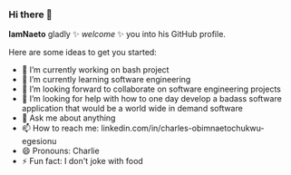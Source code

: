 ### Hi there 👋

**IamNaeto** gladly ✨ _welcome_ ✨ you into his GitHub profile.

Here are some ideas to get you started:

- 🔭 I’m currently working on bash project
- 🌱 I’m currently learning software engineering
- 👯 I’m looking forward to collaborate on software engineering projects
- 🤔 I’m looking for help with how to one day develop a badass software application that would be a world wide in demand software
- 💬 Ask me about anything
- 📫 How to reach me: linkedin.com/in/charles-obimnaetochukwu-egesionu
- 😄 Pronouns: Charlie
- ⚡ Fun fact: I don't joke with food
